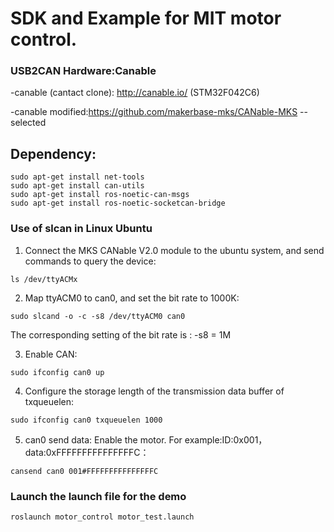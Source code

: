 # SDK and Example for MIT motor control.


### USB2CAN Hardware:Canable

-canable (cantact clone): http://canable.io/ (STM32F042C6)

-canable modified:https://github.com/makerbase-mks/CANable-MKS  --selected

## Dependency:
```shell
sudo apt-get install net-tools
sudo apt-get install can-utils
sudo apt-get install ros-noetic-can-msgs
sudo apt-get install ros-noetic-socketcan-bridge
```

### Use of slcan in Linux Ubuntu

1. Connect the MKS CANable V2.0 module to the ubuntu system, and send commands to query the device:
   
```shell
ls /dev/ttyACMx
```

2. Map ttyACM0 to can0, and set the bit rate to 1000K:

```shell
sudo slcand -o -c -s8 /dev/ttyACM0 can0
```

The corresponding setting of the bit rate is :
-s8 = 1M

3. Enable CAN:

```shell
sudo ifconfig can0 up
```

4. Configure the storage length of the transmission data buffer of txqueuelen:

```shell
sudo ifconfig can0 txqueuelen 1000
```

5. can0 send data: Enable the motor. For example:ID:0x001，data:0xFFFFFFFFFFFFFFFC：

```shell
cansend can0 001#FFFFFFFFFFFFFFFC
```

### Launch the launch file for the demo

```shell
roslaunch motor_control motor_test.launch
```
